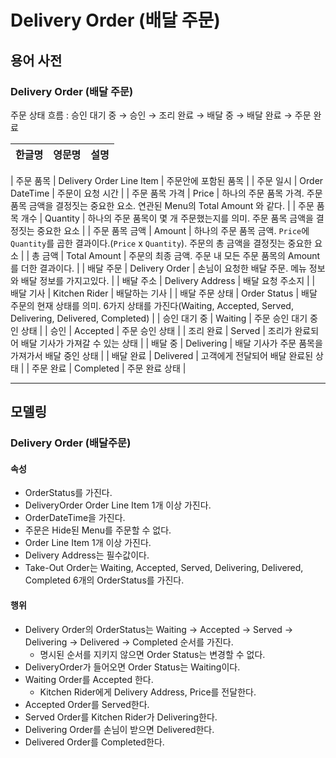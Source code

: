 # Delivery Order (배달 주문)

## 용어 사전

### Delivery Order (배달 주문)
주문 상태 흐름 : 승인 대기 중 → 승인 → 조리 완료 → 배달 중 → 배달 완료 → 주문 완료

| 한글명 | 영문명 | 설명 |
| --- | --- | --- |

| 주문 품목 | Delivery Order Line Item | 주문안에 포함된 품목 |
| 주문 일시 | Order DateTime | 주문이 요청 시간 |
| 주문 품목 가격 | Price | 하나의 주문 품목 가격. 주문 품목 금액을 결정짓는 중요한 요소. 연관된 Menu의 Total Amount 와 같다. |
| 주문 품목 개수 | Quantity | 하나의 주문 품목이 몇 개 주문했는지를 의미. 주문 품목 금액을 결정짓는 중요한 요소 |
| 주문 품목 금액 | Amount | 하나의 주문 품목 금액. `Price`에 `Quantity`를 곱한 결과이다.(`Price` x `Quantity`). 주문의 총 금액을 결정짓는 중요한 요소 |
| 총 금액 | Total Amount | 주문의 최종 금액. 주문 내 모든 주문 품목의 Amount 를 더한 결과이다. |
| 배달 주문 | Delivery Order | 손님이 요청한 배달 주문. 메뉴 정보와 배달 정보를 가지고있다. |
| 배달 주소 | Delivery Address | 배달 요청 주소지 |
| 배달 기사 | Kitchen Rider | 배달하는 기사 |
| 배달 주문 상태 | Order Status | 배달 주문의 현재 상태를 의미. 6가지 상태를 가진다(Waiting, Accepted, Served, Delivering, Delivered, Completed) |
| 승인 대기 중 | Waiting | 주문 승인 대기 중인 상태 |
| 승인 | Accepted | 주문 승인 상태 |
| 조리 완료 | Served | 조리가 완료되어 배달 기사가 가져갈 수 있는 상태 |
| 배달 중 | Delivering | 배달 기사가 주문 품목을 가져가서 배달 중인 상태 |
| 배달 완료 | Delivered | 고객에게 전달되어 배달 완료된 상태 |
| 주문 완료 | Completed | 주문 완료 상태 |

---

## 모델링

### Delivery Order (배달주문)

#### 속성
- OrderStatus를 가진다.
- DeliveryOrder Order Line Item 1개 이상 가진다.
- OrderDateTime을 가진다.
- 주문은 Hide된 Menu를 주문할 수 없다.
- Order Line Item 1개 이상 가진다.
- Delivery Address는 필수값이다.
- Take-Out Order는 Waiting, Accepted, Served, Delivering, Delivered, Completed 6개의 OrderStatus를 가진다.

#### 행위
- Delivery Order의 OrderStatus는 Waiting → Accepted → Served → Delivering → Delivered → Completed 순서를 가진다.
  - 명시된 순서를 지키지 않으면 Order Status는 변경할 수 없다.
- DeliveryOrder가 들어오면 Order Status는 Waiting이다.
- Waiting Order를 Accepted 한다.
  - Kitchen Rider에게 Delivery Address, Price를 전달한다.
- Accepted Order를 Served한다.
- Served Order를 Kitchen Rider가 Delivering한다.
- Delivering Order를 손님이 받으면 Delivered한다.
- Delivered Order를 Completed한다.

